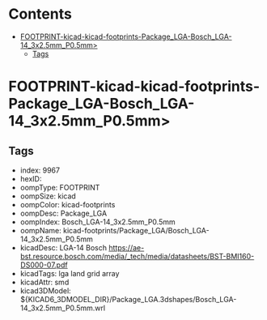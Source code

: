 



Contents
========

* [FOOTPRINT-kicad-kicad-footprints-Package_LGA-Bosch_LGA-14_3x2.5mm_P0.5mm>](#footprint-kicad-kicad-footprints-package_lga-bosch_lga-14_3x25mm_p05mm)
	* [Tags](#tags)

# FOOTPRINT-kicad-kicad-footprints-Package_LGA-Bosch_LGA-14_3x2.5mm_P0.5mm>

## Tags

- index: 9967
- hexID: 
- oompType: FOOTPRINT
- oompSize: kicad
- oompColor: kicad-footprints
- oompDesc: Package_LGA
- oompIndex: Bosch_LGA-14_3x2.5mm_P0.5mm
- oompName: kicad-footprints/Package_LGA/Bosch_LGA-14_3x2.5mm_P0.5mm
- kicadDesc: LGA-14 Bosch https://ae-bst.resource.bosch.com/media/_tech/media/datasheets/BST-BMI160-DS000-07.pdf
- kicadTags: lga land grid array
- kicadAttr: smd
- kicad3DModel: ${KICAD6_3DMODEL_DIR}/Package_LGA.3dshapes/Bosch_LGA-14_3x2.5mm_P0.5mm.wrl
